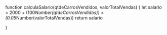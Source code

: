 function calculaSalario(qtdeCarrosVendidos, valorTotalVendas) {
let salario = 2000 + (100*Number(qtdeCarrosVendidos)) + (0.05*Number(valorTotalVendas))
return salario

}
